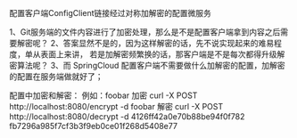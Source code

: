 配置客户端ConfigClient链接经过对称加解密的配置微服务


1、Git服务端的文件内容进行了加密处理，那么是不是配置客户端拿到内容之后需要解密呢？
2、答案显然不是的，因为这样解密的话，先不说实现起来的难易程度，单从表面上来讲，
若是加解密频繁换的话，那客户端是不是每次都得升级解密算法呢？
3、而 SpringCloud 配置客户端不需要做什么加解密的配置，加解密的配置在服务端做就好了；



配置中加密和解密：
例如：foobar
加密
curl -X POST http://localhost:8080/encrypt -d foobar
解密
curl -X POST http://localhost:8080/decrypt -d 4126ff42a0e70b88be94f0f782
fb7296a985f7cf3b3f9eb0ce01f268d5408e77



